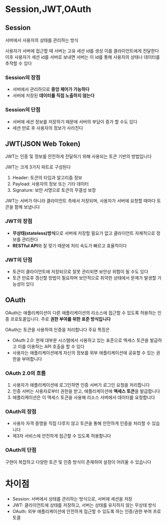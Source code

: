 # Session,JWT,OAuth

## Session
서버에서 사용자의 상태를 관리하는 방식

사용자가 서버에 접근할 때 서버는 고유 세션 id를 생성 이를 클라이언트에게 전달한다 이후 사용자가 세션 id를 서버로 보내면 서버는 이 id를 통해 사용자의 상태나 데이터를 추적할 수 있다

### Session의 장점
- 서버에서 관리하므로 **중앙 제어가 가능하다**
- 서버에 저장된 **데이터를 직접 노출하지 않는다**

### Session의 단점
- 서버에 세션 정보를 저장하기 때문에 서버의 부담이 증가 할 수도 있다
- 세션 만료 후 사용자의 정보가 사라진다

## JWT(JSON Web Token)
JWT는 인증 및 정보를 안전하게 전달하기 위해 사용되는 토큰 기반의 방법입니다

JWT는 크게 3가지 파트로 구성된다
1. Header: 토큰의 타입과 알고리즘 정보
2. Payload: 사용자의 정보 또는 기타 데이터
3. Signature: 보안 서명으로 토큰의 무결성 보장

JWT는 서버가 아니라 클라이언트 측에서 저장되며, 사용자가 서버에 요청할 때마다 토큰을 함께 보냅니다

### JWT의 장점
- **무상태(stateless)방식**으로 서버에 저장할 필요가 없고 클라이언트 자체적으로 정보를 관리한다
- **RESTful API**와 잘 맞기 때문에 처리 속도가 빠르고 효율적이다

### JWT의 단점
- 토큰이 클라이언트에 저장되므로 잘못 관리되면 보안상 위험이 될 수도 있다
- 토큰 만료후 갱신할 방법이 필요하며 보안적으로 취약한 상태에서 문제가 발생할 가능성이 있다

## OAuth
OAuth는 애플리케이션이 다른 애플리케이션의 리소스에 접근할 수 있도록 허용하는 인증 프로토콜입니다. 주로 **권한 부여를 위한 표준 방식입니다**

OAuth는 토큰을 사용하여 인증을 처리합니다 주요 특징은
  - OAuth 2.0: 현재 대부분 시스템에서 사용하고 있는 표준으로 엑세스 토큰을 발급하고 이를 이용하는 API 호출을 할 수 있다
  - 사용자는 애플리케이션에게 자신의 정보를 외부 애플리케이션에 공유할 수 있는 권한을 부여합니다

### OAuth 2.0의 흐름
1.  사용자가 애플리케이션에 로그인하면 인증 서버가 로그인 요청을 처리합니다
2.  인증 서버는 사용자로부터 권한을 받고, 애플리케이션에 **액세스 토큰**을 발급합니다
3. 애플리케이션은 이 액세스 토큰을 사용해 리소스 서버에서 데이터를 요청합니다

### OAuth의 장점
- 사용자 자격 증명을 직접 다루지 않고 토큰을 통해 안전하게 인증을 처리할 수 있습니다
- 제3자 서비스에 안전하게 접근할 수 있도록 허용합니다

### OAuth의 단점
구현이 복잡하고 다양한 토큰 및 인증 방식이 존재하여 설정이 어려울 수 있습니다

# 차이점
- Session: 서버에서 상태를 관리하는 방식으로, 서버에 세션을 저장
- JWT: 클라이언트에 상태를 저장하고, 서버는 상태를 유지하지 않는 무상태 방식
- OAuth: 외부 애플리케이션에 안전하게 접근할 수 있도록 하는 인증/권한 부여 프로토콜